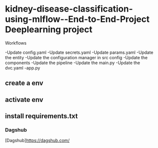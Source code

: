 # kidney-disease-classification-using-mlflow--End-to-End-Project Deeplearning project 





Workflows 

-Update config.yaml
-Update secrets.yaml 
-Update params.yaml
-Update the entity
-Update the configuration manager in src config
-Update the components
-Update the pipeline
-Update the main.py
-Update the dvc.yaml
-app.py

## create a env 



## activate env 



## install requirements.txt




### Dagshub

[Dagshub]https://dagshub.com/


